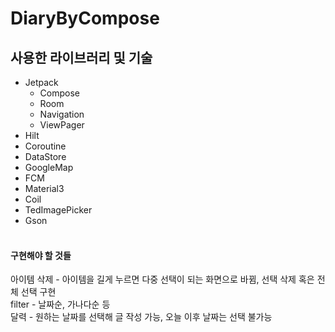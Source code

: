 # DiaryByCompose

## 사용한 라이브러리 및 기술
- Jetpack
  - Compose
  - Room
  - Navigation
  - ViewPager
- Hilt
- Coroutine
- DataStore
- GoogleMap
- FCM
- Material3
- Coil
- TedImagePicker
- Gson
<br><br>
#### 구현해야 할 것들
아이템 삭제 - 아이템을 길게 누르면 다중 선택이 되는 화면으로 바뀜, 선택 삭제 혹은 전체 선택 구현 
<br> 
filter - 날짜순, 가나다순 등
<br> 
달력 - 원하는 날짜를 선택해 글 작성 가능, 오늘 이후 날짜는 선택 불가능
